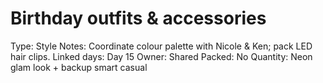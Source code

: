 # Birthday outfits & accessories

Type: Style
Notes: Coordinate colour palette with Nicole & Ken; pack LED hair clips. Linked days: Day 15 Owner: Shared
Packed: No
Quantity: Neon glam look + backup smart casual

